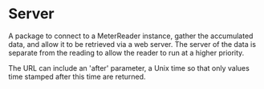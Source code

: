 # Server
A package to connect to a MeterReader instance, gather the
accumulated data, and allow it to be retrieved via a web server.
The server of the data is separate from the reading to allow the reader to
run at a higher priority.

The URL can include an 'after' parameter, a Unix time so that only values
time stamped after this time are returned.
